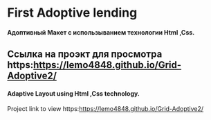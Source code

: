 # First Adoptive lending
#### Адоптивный Макет с использыванием  технологии Html ,Css.
Ссылка на проэкт для просмотра https:https://lemo4848.github.io/Grid-Adoptive2/
-
#### Adaptive Layout using Html ,Css technology.
Project link to view https:https://lemo4848.github.io/Grid-Adoptive2/
